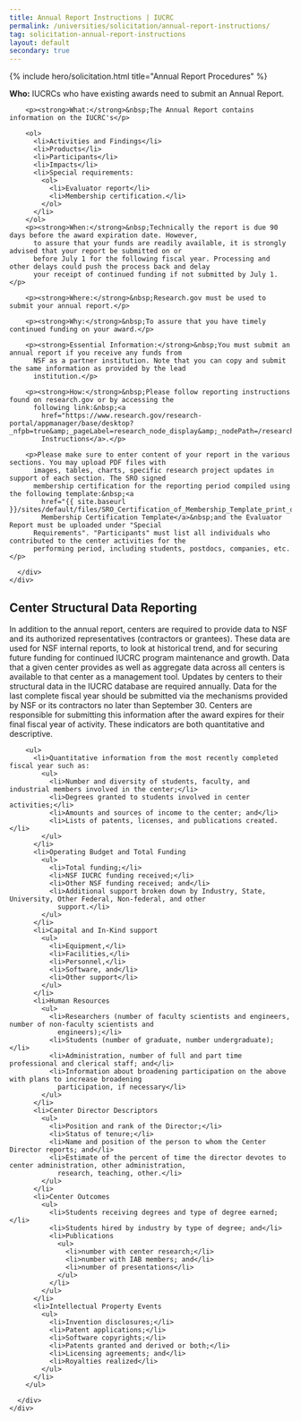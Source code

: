 ```yaml
---
title: Annual Report Instructions | IUCRC
permalink: /universities/solicitation/annual-report-instructions/
tag: solicitation-annual-report-instructions
layout: default
secondary: true
---
```


{% include hero/solicitation.html title="Annual Report Procedures" %}

  <div class="content-block">
    <div class="container">
      <div class="content-block__inner">
        <p><strong>Who:</strong>&nbsp;IUCRCs who have existing awards need to submit an Annual Report.</p>

        <p><strong>What:</strong>&nbsp;The Annual Report contains information on the IUCRC's</p>

        <ol>
          <li>Activities and Findings</li>
          <li>Products</li>
          <li>Participants</li>
          <li>Impacts</li>
          <li>Special requirements:
            <ol>
              <li>Evaluator report</li>
              <li>Membership certification.</li>
            </ol>
          </li>
        </ol>
        <p><strong>When:</strong>&nbsp;Technically the report is due 90 days before the award expiration date. However,
          to assure that your funds are readily available, it is strongly advised that your report be submitted on or
          before July 1 for the following fiscal year. Processing and other delays could push the process back and delay
          your receipt of continued funding if not submitted by July 1.</p>

        <p><strong>Where:</strong>&nbsp;Research.gov must be used to submit your annual report.</p>

        <p><strong>Why:</strong>&nbsp;To assure that you have timely continued funding on your award.</p>

        <p><strong>Essential Information:</strong>&nbsp;You must submit an annual report if you receive any funds from
          NSF as a partner institution. Note that you can copy and submit the same information as provided by the lead
          institution.</p>

        <p><strong>How:</strong>&nbsp;Please follow reporting instructions found on research.gov or by accessing the
          following link:&nbsp;<a
            href="https://www.research.gov/research-portal/appmanager/base/desktop?_nfpb=true&amp;_pageLabel=research_node_display&amp;_nodePath=/researchGov/Service/Desktop/PublicOutcomesReport.html">Reporting
            Instructions</a>.</p>

        <p>Please make sure to enter content of your report in the various sections. You may upload PDF files with
          images, tables, charts, specific research project updates in support of each section. The SRO signed
          membership certification for the reporting period compiled using the following template:&nbsp;<a
            href="{{ site.baseurl }}/sites/default/files/SRO_Certification_of_Membership_Template_print_on_inst_letterhead%20June%202019%20Revision.docx">SRO
            Membership Certification Template</a>&nbsp;and the Evaluator Report must be uploaded under "Special
          Requirements". "Participants" must list all individuals who contributed to the center activities for the
          performing period, including students, postdocs, companies, etc.</p>

      </div>
    </div>
  </div>


  <div class="content-block">
    <div class="container">
      <div class="content-block__inner">
        <h2 id=""><span class="highlight">Center Structural Data Reporting</span></h2>
        <p>In addition to the annual report, centers are required to provide data to NSF and its authorized
          representatives (contractors or grantees). These data are used for NSF internal reports, to look at historical
          trend, and for securing future funding for continued IUCRC program maintenance and growth. Data that a given
          center provides as well as aggregate data across all centers is available to that center as a management tool.
          Updates by centers to their structural data in the IUCRC database are required annually. Data for the last
          complete fiscal year should be submitted via the mechanisms provided by NSF or its contractors no later than
          September 30. Centers are responsible for submitting this information after the award expires for their final
          fiscal year of activity. These indicators are both quantitative and descriptive.</p>

        <ul>
          <li>Quantitative information from the most recently completed fiscal year such as:
            <ul>
              <li>Number and diversity of students, faculty, and industrial members involved in the center;</li>
              <li>Degrees granted to students involved in center activities;</li>
              <li>Amounts and sources of income to the center; and</li>
              <li>Lists of patents, licenses, and publications created.</li>
            </ul>
          </li>
          <li>Operating Budget and Total Funding
            <ul>
              <li>Total funding;</li>
              <li>NSF IUCRC funding received;</li>
              <li>Other NSF funding received; and</li>
              <li>Additional support broken down by Industry, State, University, Other Federal, Non-federal, and other
                support.</li>
            </ul>
          </li>
          <li>Capital and In-Kind support
            <ul>
              <li>Equipment,</li>
              <li>Facilities,</li>
              <li>Personnel,</li>
              <li>Software, and</li>
              <li>Other support</li>
            </ul>
          </li>
          <li>Human Resources
            <ul>
              <li>Researchers (number of faculty scientists and engineers, number of non-faculty scientists and
                engineers);</li>
              <li>Students (number of graduate, number undergraduate);</li>
              <li>Administration, number of full and part time professional and clerical staff; and</li>
              <li>Information about broadening participation on the above with plans to increase broadening
                participation, if necessary</li>
            </ul>
          </li>
          <li>Center Director Descriptors
            <ul>
              <li>Position and rank of the Director;</li>
              <li>Status of tenure;</li>
              <li>Name and position of the person to whom the Center Director reports; and</li>
              <li>Estimate of the percent of time the director devotes to center administration, other administration,
                research, teaching, other.</li>
            </ul>
          </li>
          <li>Center Outcomes
            <ul>
              <li>Students receiving degrees and type of degree earned;</li>
              <li>Students hired by industry by type of degree; and</li>
              <li>Publications
                <ul>
                  <li>number with center research;</li>
                  <li>number with IAB members; and</li>
                  <li>number of presentations</li>
                </ul>
              </li>
            </ul>
          </li>
          <li>Intellectual Property Events
            <ul>
              <li>Invention disclosures;</li>
              <li>Patent applications;</li>
              <li>Software copyrights;</li>
              <li>Patents granted and derived or both;</li>
              <li>Licensing agreements; and</li>
              <li>Royalties realized</li>
            </ul>
          </li>
        </ul>

      </div>
    </div>
  </div>
